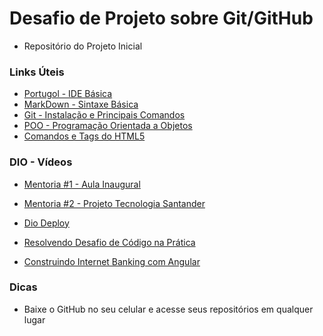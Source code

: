 # Desafio de Projeto sobre Git/GitHub

- Repositório do Projeto Inicial

### Links Úteis

- [Portugol - IDE Básica](https://portugol-webstudio.cubos.io/ide)
- [MarkDown - Sintaxe Básica](https://www.markdownguide.org/basic-syntax/)
- [Git - Instalação e Principais Comandos](https://comandosgit.github.io/#sharing)
- [POO - Programação Orientada a Objetos](https://www.devmedia.com.br/os-4-pilares-da-programacao-orientada-a-objetos/9264)
- [Comandos e Tags do HTML5 ](https://www.devmedia.com.br/comandos-e-tags-html5/23618)

### DIO - Vídeos

- [Mentoria #1 - Aula Inaugural](https://www.youtube.com/watch?v=mVmzdqa79dE)

- [Mentoria #2 - Projeto Tecnologia Santander](https://www.youtube.com/watch?v=15fET57MB54)

- [Dio Deploy](https://www.youtube.com/watch?v=9qVdt3GKNxY)

- [Resolvendo Desafio de Código na Prática](https://www.youtube.com/watch?v=I8NI5QNUCe8)

- [Construindo Internet Banking com Angular](https://www.youtube.com/watch?v=sn-fFe18h2k)

### Dicas

- Baixe o GitHub no seu celular e acesse seus repositórios em qualquer lugar
